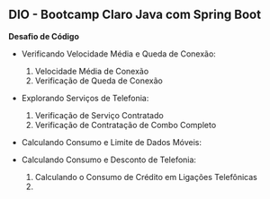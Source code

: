 ## DIO - Bootcamp Claro Java com Spring Boot 

**Desafio de Código**

- Verificando Velocidade Média e Queda de Conexão:
  1. Velocidade Média de Conexão
  2. Verificação de Queda de Conexão

- Explorando Serviços de Telefonia:
  1. Verificação de Serviço Contratado
  2. Verificação de Contratação de Combo Completo

- Calculando Consumo e Limite de Dados Móveis:
- Calculando Consumo e Desconto de Telefonia:
  1. Calculando o Consumo de Crédito em Ligações Telefônicas
  2. 
